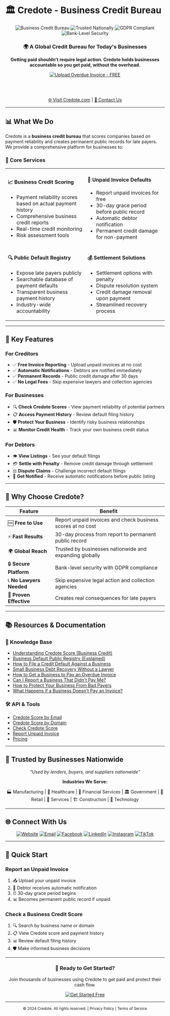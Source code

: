 # 🏛️ Credote - Business Credit Bureau

<div align="center">
  <img src="https://img.shields.io/badge/Business-Credit%20Bureau-blue?style=for-the-badge&logo=shield&logoColor=white" alt="Business Credit Bureau">
  <img src="https://img.shields.io/badge/Trusted-Nationally-green?style=for-the-badge&logo=checkmark&logoColor=white" alt="Trusted Nationally">
  <img src="https://img.shields.io/badge/GDPR-Compliant-orange?style=for-the-badge&logo=security&logoColor=white" alt="GDPR Compliant">
  <img src="https://img.shields.io/badge/Bank--Level-Security-red?style=for-the-badge&logo=lock&logoColor=white" alt="Bank-Level Security">
</div>

<div align="center">
  <h3>🌍 A Global Credit Bureau for Today&apos;s Businesses</h3>
  <p><strong>Getting paid shouldn&apos;t require legal action. Credote holds businesses accountable so you get paid, without the overhead.</strong></p>
  
  <a href="https://credote.com/overdue" target="_blank" rel="nofollow">
    <img src="https://img.shields.io/badge/📤%20Upload%20Overdue%20Invoice-FREE-red?style=for-the-badge&logoColor=white" alt="Upload Overdue Invoice - FREE">
  </a>
  
  <br><br>
  
  <a href="https://credote.com" target="_blank" rel="nofollow">🌐 Visit Credote.com</a> | 
  <a href="mailto:hi@credote.com" target="_blank" rel="nofollow">📧 Contact Us</a>
</div>

---

## 📊 What We Do

Credote is a **business credit bureau** that scores companies based on payment reliability and creates permanent public records for late payers. We provide a comprehensive platform for businesses to:

### 🎯 Core Services

<table>
<tr>
<td width="50%">

#### 📈 **Business Credit Scoring**
- Payment reliability scores based on actual payment history
- Comprehensive business credit reports
- Real-time credit monitoring
- Risk assessment tools

</td>
<td width="50%">

#### 🚨 **Unpaid Invoice Defaults**
- Report unpaid invoices for free
- 30-day grace period before public record
- Automatic debtor notification
- Permanent credit damage for non-payment

</td>
</tr>
<tr>
<td width="50%">

#### 🔍 **Public Default Registry**
- Expose late payers publicly
- Searchable database of payment defaults
- Transparent business payment history
- Industry-wide accountability

</td>
<td width="50%">

#### 💰 **Settlement Solutions**
- Settlement options with penalty
- Dispute resolution system
- Credit damage removal upon payment
- Streamlined recovery process

</td>
</tr>
</table>

---

## 🚀 Key Features

### For Creditors
- ✅ **Free Invoice Reporting** - Upload unpaid invoices at no cost
- ✅ **Automatic Notifications** - Debtors are notified immediately
- ✅ **Permanent Records** - Public credit damage after 30 days
- ✅ **No Legal Fees** - Skip expensive lawyers and collection agencies

### For Businesses
- 🔍 **Check Credote Scores** - View payment reliability of potential partners
- 📋 **Access Payment History** - Review default filing history
- 🛡️ **Protect Your Business** - Identify risky business relationships
- 📊 **Monitor Credit Health** - Track your own business credit status

### For Debtors
- 👁️ **View Listings** - See your default filings
- 💳 **Settle with Penalty** - Remove credit damage through settlement
- ⚖️ **Dispute Claims** - Challenge incorrect default filings
- 🔔 **Get Notified** - Receive automatic notifications before public listing

---

## 🌟 Why Choose Credote?

<div align="center">

| Feature | Benefit |
|---------|---------|
| 🆓 **Free to Use** | Report unpaid invoices and check business scores at no cost |
| ⚡ **Fast Results** | 30-day process from report to permanent public record |
| 🌍 **Global Reach** | Trusted by businesses nationwide and expanding globally |
| 🔒 **Secure Platform** | Bank-level security with GDPR compliance |
| 📞 **No Lawyers Needed** | Skip expensive legal action and collection agencies |
| 🎯 **Proven Effective** | Creates real consequences for late payers |

</div>

---

## 📚 Resources & Documentation

### 📖 **Knowledge Base**
- <a href="https://credote.com/resources/understanding-credote-score-business-credit" target="_blank" rel="nofollow">Understanding Credote Score (Business Credit)</a>
- <a href="https://credote.com/resources/business-default-public-registry-explained" target="_blank" rel="nofollow">Business Default Public Registry (Explained)</a>
- <a href="https://credote.com/resources/how-to-file-credit-default-against-business" target="_blank" rel="nofollow">How to File a Credit Default Against a Business</a>
- <a href="https://credote.com/resources/small-business-debt-recovery-without-lawyer" target="_blank" rel="nofollow">Small Business Debt Recovery Without a Lawyer</a>
- <a href="https://credote.com/resources/how-to-get-business-to-pay-overdue-invoice" target="_blank" rel="nofollow">How to Get a Business to Pay an Overdue Invoice</a>
- <a href="https://credote.com/resources/can-i-report-business-that-didnt-pay-me" target="_blank" rel="nofollow">Can I Report a Business That Didn&apos;t Pay Me?</a>
- <a href="https://credote.com/resources/how-to-protect-business-from-bad-payers" target="_blank" rel="nofollow">How to Protect Your Business From Bad Payers</a>
- <a href="https://credote.com/resources/what-happens-if-business-doesnt-pay-invoice" target="_blank" rel="nofollow">What Happens if a Business Doesn&apos;t Pay an Invoice?</a>

### 🛠️ **API & Tools**
- <a href="https://credote.com/credit-check-by-email" target="_blank" rel="nofollow">Credote Score by Email</a>
- <a href="https://credote.com/credit-check-by-domain" target="_blank" rel="nofollow">Credote Score by Domain</a>
- <a href="https://credote.com/credit-check" target="_blank" rel="nofollow">Check Credote Score</a>
- <a href="https://credote.com/overdue" target="_blank" rel="nofollow">Report Unpaid Invoice</a>
- <a href="https://credote.com/pricing" target="_blank" rel="nofollow">Pricing</a>

---

## 🏢 Trusted by Businesses Nationwide

<div align="center">
  <p><em>"Used by lenders, buyers, and suppliers nationwide"</em></p>
  
  **Industries We Serve:**
  
  🏭 Manufacturing | 🏥 Healthcare | 🏦 Financial Services | 🏛️ Government | 🛒 Retail | 🔧 Services | 🏗️ Construction | 📱 Technology
</div>

---

## 🌐 Connect With Us

<div align="center">
  
[![Website](https://img.shields.io/badge/Website-credote.com-blue?style=for-the-badge&logo=globe)](https://credote.com)
[![Email](https://img.shields.io/badge/Email-hi@credote.com-red?style=for-the-badge&logo=gmail)](mailto:hi@credote.com)
[![Facebook](https://img.shields.io/badge/Facebook-credote-blue?style=for-the-badge&logo=facebook)](https://facebook.com/credote)
[![LinkedIn](https://img.shields.io/badge/LinkedIn-company/credote-blue?style=for-the-badge&logo=linkedin)](https://linkedin.com/company/credote)
[![Instagram](https://img.shields.io/badge/Instagram-credote__-purple?style=for-the-badge&logo=instagram)](https://instagram.com/credote_)
[![TikTok](https://img.shields.io/badge/TikTok-@credote__-black?style=for-the-badge&logo=tiktok)](http://tiktok.com/@credote_)

</div>

---

## 🎯 Quick Start

### Report an Unpaid Invoice
1. 📤 Upload your unpaid invoice
2. 📧 Debtor receives automatic notification
3. ⏰ 30-day grace period begins
4. 📊 Becomes permanent public record if unpaid

### Check a Business Credit Score
1. 🔍 Search by business name or domain
2. 📋 View Credote score and payment history
3. 📊 Review default filing history
4. 🛡️ Make informed business decisions

---

<div align="center">
  <h3>🚀 Ready to Get Started?</h3>
  <p>Join thousands of businesses using Credote to get paid and protect their cash flow.</p>
  
  <a href="https://credote.com" target="_blank" rel="nofollow">
    <img src="https://img.shields.io/badge/Get%20Started-Free-brightgreen?style=for-the-badge&logo=rocket&logoColor=white" alt="Get Started Free">
  </a>
</div>

---

<div align="center">
  <sub>© 2024 Credote. All rights reserved. | Privacy Policy | Terms of Service</sub>
</div>
